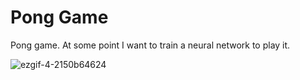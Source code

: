 # Pong Game
Pong game. At some point I want to train a neural network to play it.

![ezgif-4-2150b64624](https://github.com/michael-lesirge/neural-network/assets/100492377/55d8f5a6-caff-49b8-890f-b61c84cfda87)

